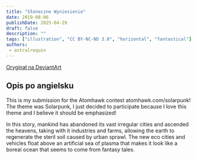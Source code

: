 ```yaml
---
title: "Słoneczne Wyniesienie"
date: 2019-08-06
publishDate: 2025-04-29
draft: false
description: ""
tags: ["illustration", "CC BY-NC-ND 3.0", "horizontal", "fantastical"]
authors:
 - astralrequin
---
```


[Oryginał na DeviantArt](https://www.deviantart.com/astral-requin/art/Solar-Ascension-808565337)

## Opis po angielsku

This is my submission for the Atomhawk contest atomhawk.com/solarpunk! The theme was Solarpunk, I just decided to participate because I love this theme and I believe it should be emphasized!

In this story, mankind has abandoned its vast irregular cities and ascended the heavens, taking with it industries and farms, allowing the earth to regenerate the steril soil caused by urban sprawl. The new eco cities and vehicles float above an artificial sea of plasma that makes it look like a boreal ocean that seems to come from fantasy tales.




